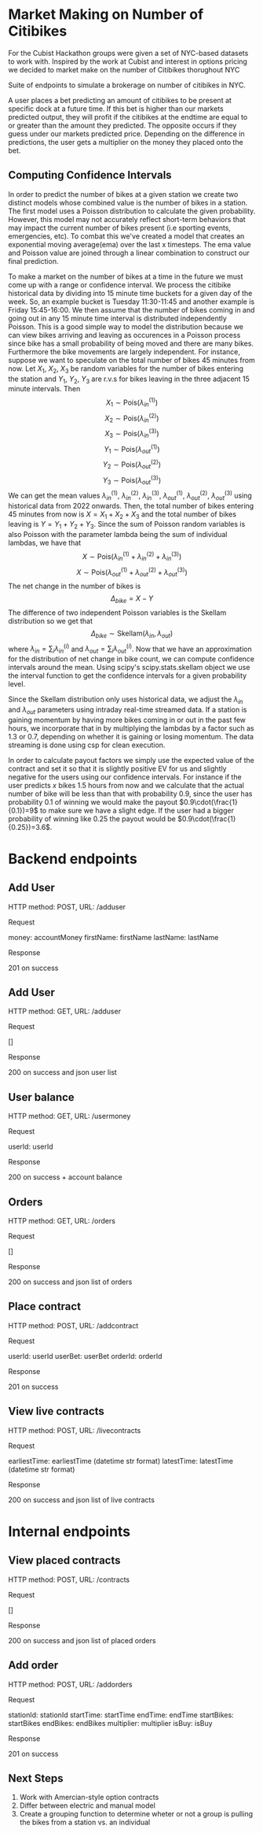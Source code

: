 # Market Making on Number of Citibikes
For the Cubist Hackathon groups were given a set of NYC-based datasets to work with. Inspired by the work at Cubist and interest in options pricing we decided to market make on the number of Citibikes thorughout NYC

Suite of endpoints to simulate a brokerage on number of citibikes in NYC.

A user places a bet predicting an amount of citibikes to be present at specific dock at a future time. If this bet is higher than our markets predicted output, they will profit if the citibikes at the endtime are equal to or greater than the amount they predicted. The opposite occurs if they guess under our markets predicted price. Depending on the difference in predictions, the user gets a multiplier on the money they placed onto the bet.



## Computing Confidence Intervals

In order to predict the number of bikes at a given station we create two distinct models whose combined value is the number of bikes in a station. The first model uses a Poisson distribution to calculate the given probability. However, this model may not accurately reflect short-term behaviors that may impact the current number of bikes present (i.e sporting events, emergencies, etc). To combat this we've created a model that creates an exponential moving average(ema) over the last x timesteps. The ema value and Poisson value are joined through a linear combination to construct our final prediction. 

To make a market on the number of bikes at a time in the future we must come up with a range or confidence interval. We process the citibike historical data by dividing into 15 minute time buckets for a given day of the week. So, an example bucket is Tuesday 11:30-11:45 and another example is Friday 15:45-16:00. We then assume that the number of bikes coming in and going out in any 15 minute time interval is distributed independently Poisson. This is a good simple way to model the distribution because we can view bikes arriving and leaving as occurences in a Poisson process since bike has a small probability of being moved and there are many bikes. Furthermore the bike movements are largely independent. For instance, suppose we want to speculate on the total number of bikes 45 minutes from now. Let $X_1$, $X_2$, $X_3$ be random variables for the number of bikes entering the station and $Y_1$, $Y_2$, $Y_3$ are r.v.s for bikes leaving in the three adjacent 15 minute intervals. Then $$X_1\sim \text{Pois}(\lambda_{in}^{(1)})$$ $$X_2\sim \text{Pois}(\lambda_{in}^{(2)})$$ $$X_3\sim \text{Pois}(\lambda_{in}^{(3)})$$ $$Y_1\sim \text{Pois}(\lambda_{out}^{(1)})$$ $$Y_2\sim \text{Pois}(\lambda_{out}^{(2)})$$ $$Y_3\sim \text{Pois}(\lambda_{out}^{(3)})$$ We can get the mean values $\lambda_{in}^{(1)}$, $\lambda_{in}^{(2)}$, $\lambda_{in}^{(3)}$, $\lambda_{out}^{(1)}$, $\lambda_{out}^{(2)}$, $\lambda_{out}^{(3)}$ using historical data from 2022 onwards. Then, the total number of bikes entering 45 minutes from now is $X=X_1+X_2+X_3$ and the total number of bikes leaving is $Y=Y_1+Y_2+Y_3$. Since the sum of Poisson random variables is also Poisson with the parameter lambda being the sum of individual lambdas, we have that $$X\sim \text{Pois}(\lambda_{in}^{(1)}+\lambda_{in}^{(2)}+\lambda_{in}^{(3)})$$ $$X\sim \text{Pois}(\lambda_{out}^{(1)}+\lambda_{out}^{(2)}+\lambda_{out}^{(3)})$$ The net change in the number of bikes is $$\Delta_{bike} = X-Y$$ The difference of two independent Poisson variables is the Skellam distribution so we get that $$\Delta_{bike} \sim \text{Skellam}(\lambda_{in}, \lambda_{out})$$ where $\lambda_{in}=\sum_{i} \lambda_{in}^{(i)}$ and $\lambda_{out}=\sum_{i}\lambda_{out}^{(i)}$. Now that we have an approximation for the distribution of net change in bike count, we can compute confidence intervals around the mean. Using scipy's scipy.stats.skellam object we use the interval function to get the confidence intervals for a given probability level.

Since the Skellam distribution only uses historical data, we adjust the $\lambda_{in}$ and $\lambda_{out}$ parameters using intraday real-time streamed data. If a station is gaining momentum by having more bikes coming in or out in the past few hours, we incorporate that in by multiplying the lambdas by a factor such as 1.3 or 0.7, depending on whether it is gaining or losing momentum. The data streaming is done using csp for clean execution.

In order to calculate payout factors we simply use the expected value of the contract and set it so that it is slightly positive EV for us and slightly negative for the users using our confidence intervals. For instance if the user predicts $x$ bikes 1.5 hours from now and we calculate that the actual number of bike will be less than that with probability 0.9, since the user has probability 0.1 of winning we would make the payout $0.9\cdot(\frac{1}{0.1})=9$ to make sure we have a slight edge. If the user had a bigger probability of winning like 0.25 the payout would be $0.9\cdot(\frac{1}{0.25})=3.6$.

# Backend endpoints

## Add User

HTTP method: POST, URL: /adduser

Request

money: accountMoney
firstName: firstName
lastName: lastName

Response

201 on success

## Add User

HTTP method: GET, URL: /adduser

Request

[]

Response

200 on success and json user list

## User balance

HTTP method: GET, URL: /usermoney

Request

userId: userId

Response

200 on success + account balance

## Orders

HTTP method: GET, URL: /orders

Request

[]

Response

200 on success and json list of orders

## Place contract

HTTP method: POST, URL: /addcontract

Request

userId: userId
userBet: userBet
orderId: orderId

Response

201 on success

## View live contracts

HTTP method: POST, URL: /livecontracts

Request

earliestTime: earliestTime (datetime str format)
latestTime: latestTime	   (datetime str format)

Response

200 on success and json list of live contracts

# Internal endpoints

## View placed contracts

HTTP method: POST, URL: /contracts

Request

[]

Response

200 on success and json list of placed orders

## Add order

HTTP method: POST, URL: /addorders

Request

stationId: stationId
startTime: startTime
endTime: endTime
startBikes: startBikes
endBikes: endBikes
multiplier: multiplier
isBuy: isBuy

Response

201 on success



## Next Steps 
1. Work with Amercian-style option contracts
2. Differ between electric and manual model
3. Create a grouping function to determine wheter or not a group is pulling the bikes from a station vs. an individual
   
